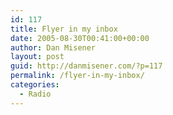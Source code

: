 ```yaml
---
id: 117
title: Flyer in my inbox
date: 2005-08-30T00:41:00+00:00
author: Dan Misener
layout: post
guid: http://danmisener.com/?p=117
permalink: /flyer-in-my-inbox/
categories:
  - Radio
---
```

[<img src="http://photos1.blogger.com/blogger/4757/1/400/LOCKOUT.jpg" border="0" alt="" />](http://photos1.blogger.com/blogger/4757/1/1600/LOCKOUT.jpg)